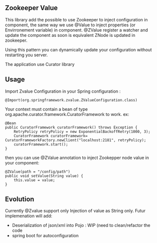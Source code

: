 ## Zookeeper Value

This library add the possible to use Zookeeper to inject configuration in component, the same way we use @Value to inject properties (or Envirronement variable) in component.
@ZValue register a watcher and update the component as soon is equivalent ZNode is updated in zookeeper.

Using this pattern you can dynamically update your configuration without restarting you server.

The application use Curator library

## Usage
Import Zvalue Configuration in your Spring configuration :

```
@Import(org.springframework.zvalue.ZValueConfiguration.class)
```

Your context must contain a bean of type org.apache.curator.framework.CuratorFramework to work.
ex:

```
@Bean
public CuratorFramework curatorFramework() throws Exception {
    RetryPolicy retryPolicy = new ExponentialBackoffRetry(1000, 3);
    CuratorFramework curatorFramework= CuratorFrameworkFactory.newClient("localhost:2181", retryPolicy);
    curatorFramework.start();
}
```

then you can use @ZValue annotation to inject Zookepper node value in your component:

```
@ZValue(path = "/config/path")
public void setValue(String value) {
    this.value = value;
}
```

## Evolution
Currently @Zvalue support only Injection of value as String only. Futur implemenation will add:

- Deserialization of json/xml into Pojo : WIP (need to clean/refactor the code
- spring boot for autoconfiguration